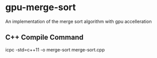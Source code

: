 # gpu-merge-sort
An implementation of the merge sort algorithm with gpu accelleration

## C++ Compile Command
icpc -std=c++11 -o merge-sort  merge-sort.cpp


